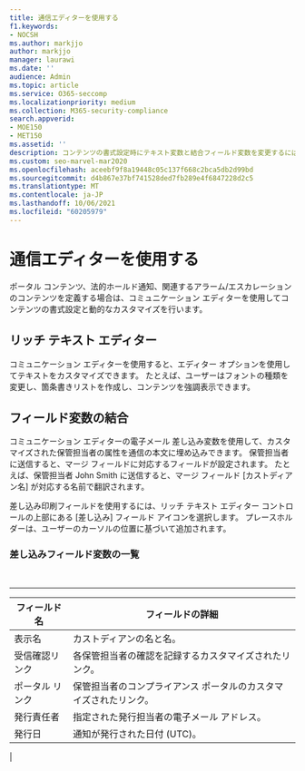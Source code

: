 ```yaml
---
title: 通信エディターを使用する
f1.keywords:
- NOCSH
ms.author: markjjo
author: markjjo
manager: laurawi
ms.date: ''
audience: Admin
ms.topic: article
ms.service: O365-seccomp
ms.localizationpriority: medium
ms.collection: M365-security-compliance
search.appverid:
- MOE150
- MET150
ms.assetid: ''
description: コンテンツの書式設定時にテキスト変数と結合フィールド変数を変更するには、コミュニケーション エディターを使用します。
ms.custom: seo-marvel-mar2020
ms.openlocfilehash: aceebf9f8a19448c05c137f668c2bca5db2d99bd
ms.sourcegitcommit: d4b867e37bf741528ded7fb289e4f6847228d2c5
ms.translationtype: MT
ms.contentlocale: ja-JP
ms.lasthandoff: 10/06/2021
ms.locfileid: "60205979"
---
```

# <a name="use-the-communications-editor"></a>通信エディターを使用する

ポータル コンテンツ、法的ホールド通知、関連するアラーム/エスカレーションのコンテンツを定義する場合は、コミュニケーション エディターを使用してコンテンツの書式設定と動的なカスタマイズを行います。

## <a name="rich-text-editor"></a>リッチ テキスト エディター

コミュニケーション エディターを使用すると、エディター オプションを使用してテキストをカスタマイズできます。 たとえば、ユーザーはフォントの種類を変更し、箇条書きリストを作成し、コンテンツを強調表示できます。

## <a name="merge-field-variables"></a>フィールド変数の結合

コミュニケーション エディターの電子メール 差し込み変数を使用して、カスタマイズされた保管担当者の属性を通信の本文に埋め込みできます。 保管担当者に送信すると、マージ フィールドに対応するフィールドが設定されます。 たとえば、保管担当者 John Smith に送信すると、マージ フィールド [カストディアン名] が対応する名前で翻訳されます。

差し込み印刷フィールドを使用するには、リッチ テキスト エディター コントロールの上部にある [差し込み] フィールド アイコンを選択します。 プレースホルダーは、ユーザーのカーソルの位置に基づいて追加されます。

### <a name="list-of-merge-field-variables"></a>差し込みフィールド変数の一覧

<br>

****

|フィールド名|フィールドの詳細|
|---|---|
|表示名|カストディアンの名と名。|
|受信確認リンク|各保管担当者の確認を記録するカスタマイズされたリンク。|
|ポータル リンク|保管担当者のコンプライアンス ポータルのカスタマイズされたリンク。|
|発行責任者|指定された発行担当者の電子メール アドレス。|
|発行日|通知が発行された日付 (UTC)。|
|
